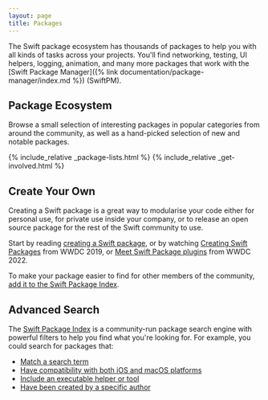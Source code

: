 ```yaml
---
layout: page
title: Packages
---
```


The Swift package ecosystem has thousands of packages to help you with all kinds of tasks across your projects. You'll find networking, testing, UI helpers, logging, animation, and many more packages that work with the [Swift Package Manager]({% link documentation/package-manager/index.md %}) (SwiftPM).

## Package Ecosystem

Browse a small selection of interesting packages in popular categories from around the community, as well as a hand-picked selection of new and notable packages.

{% include_relative _package-lists.html %}
{% include_relative _get-involved.html %}

## Create Your Own

Creating a Swift package is a great way to modularise your code either for personal use, for private use inside your company, or to release an open source package for the rest of the Swift community to use.

Start by reading [creating a Swift package](/getting-started/library-swiftpm/), or by watching [Creating Swift Packages](https://developer.apple.com/videos/play/wwdc2019/410/) from WWDC 2019, or [Meet Swift Package plugins](https://developer.apple.com/videos/play/wwdc2022/110359/) from WWDC 2022.

To make your package easier to find for other members of the community, [add it to the Swift Package Index](https://swiftpackageindex.com/add-a-package).

## Advanced Search

The [Swift Package Index](https://swiftpackageindex.com/) is a community-run package search engine with powerful filters to help you find what you're looking for. For example, you could search for packages that:

- [Match a search term](https://swiftpackageindex.com/search?query=swiftui)
- [Have compatibility with both iOS and macOS platforms](https://swiftpackageindex.com/search?query=swiftui+platform:ios,macos)
- [Include an executable helper or tool](https://swiftpackageindex.com/search?query=swiftui+product:executable)
- [Have been created by a specific author](https://swiftpackageindex.com/search?query=author:apple)
